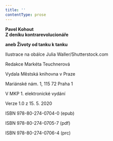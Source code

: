 ```yaml
---
title: ''
contentType: prose
---
```


**Pavel Kohout  
Z deníku kontrarevolucionáře**

**aneb Životy od tanku k tanku**

  

Ilustrace na obálce Julia Waller/Shutterstock.com

Redakce Markéta Teuchnerová

  

Vydala Městská knihovna v Praze

Mariánské nám. 1, 115 72 Praha 1

  

V MKP 1. elektronické vydání

Verze 1.0 z 15. 5. 2020

  

ISBN 978-80-274-0704-0 (epub)

ISBN 978-80-274-0705-7 (pdf)

ISBN 978-80-274-0706-4 (prc)
